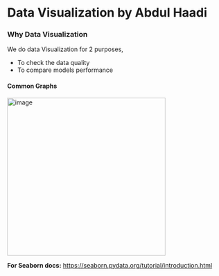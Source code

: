 # Data Visualization by Abdul Haadi

### Why Data Visualization
We do data Visualization for 2 purposes,
- To check the data quality
- To compare models performance

#### Common Graphs

<img width="365" alt="image" src="https://github.com/AbdulHadi806/Machine-learning-Basic-notes/assets/113926529/049cb835-17d8-497c-ac10-0b465616e346">


**For Seaborn docs:** https://seaborn.pydata.org/tutorial/introduction.html
